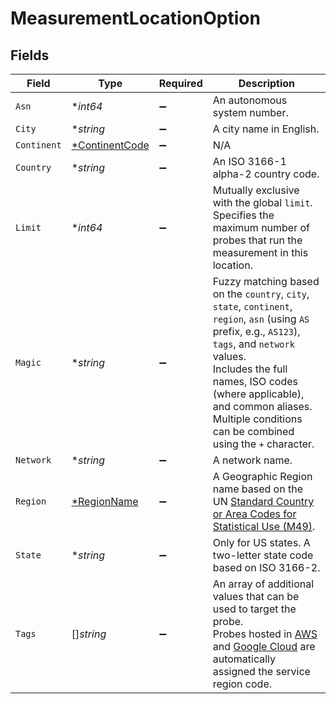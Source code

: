 # MeasurementLocationOption


## Fields

| Field                                                                                                                                                                                                                                                                                                                                                   | Type                                                                                                                                                                                                                                                                                                                                                    | Required                                                                                                                                                                                                                                                                                                                                                | Description                                                                                                                                                                                                                                                                                                                                             |
| ------------------------------------------------------------------------------------------------------------------------------------------------------------------------------------------------------------------------------------------------------------------------------------------------------------------------------------------------------- | ------------------------------------------------------------------------------------------------------------------------------------------------------------------------------------------------------------------------------------------------------------------------------------------------------------------------------------------------------- | ------------------------------------------------------------------------------------------------------------------------------------------------------------------------------------------------------------------------------------------------------------------------------------------------------------------------------------------------------- | ------------------------------------------------------------------------------------------------------------------------------------------------------------------------------------------------------------------------------------------------------------------------------------------------------------------------------------------------------- |
| `Asn`                                                                                                                                                                                                                                                                                                                                                   | **int64*                                                                                                                                                                                                                                                                                                                                                | :heavy_minus_sign:                                                                                                                                                                                                                                                                                                                                      | An autonomous system number.                                                                                                                                                                                                                                                                                                                            |
| `City`                                                                                                                                                                                                                                                                                                                                                  | **string*                                                                                                                                                                                                                                                                                                                                               | :heavy_minus_sign:                                                                                                                                                                                                                                                                                                                                      | A city name in English.                                                                                                                                                                                                                                                                                                                                 |
| `Continent`                                                                                                                                                                                                                                                                                                                                             | [*ContinentCode](../../models/shared/continentcode.md)                                                                                                                                                                                                                                                                                                  | :heavy_minus_sign:                                                                                                                                                                                                                                                                                                                                      | N/A                                                                                                                                                                                                                                                                                                                                                     |
| `Country`                                                                                                                                                                                                                                                                                                                                               | **string*                                                                                                                                                                                                                                                                                                                                               | :heavy_minus_sign:                                                                                                                                                                                                                                                                                                                                      | An ISO 3166-1 alpha-2 country code.                                                                                                                                                                                                                                                                                                                     |
| `Limit`                                                                                                                                                                                                                                                                                                                                                 | **int64*                                                                                                                                                                                                                                                                                                                                                | :heavy_minus_sign:                                                                                                                                                                                                                                                                                                                                      | Mutually exclusive with the global `limit`.<br/>Specifies the maximum number of probes that run the measurement in this location.<br/>                                                                                                                                                                                                                  |
| `Magic`                                                                                                                                                                                                                                                                                                                                                 | **string*                                                                                                                                                                                                                                                                                                                                               | :heavy_minus_sign:                                                                                                                                                                                                                                                                                                                                      | Fuzzy matching based on the `country`, `city`, `state`, `continent`, `region`, `asn` (using `AS` prefix, e.g., `AS123`), `tags`, and `network` values.<br/>Includes the full names, ISO codes (where applicable), and common aliases.<br/>Multiple conditions can be combined using the `+` character.<br/>                                             |
| `Network`                                                                                                                                                                                                                                                                                                                                               | **string*                                                                                                                                                                                                                                                                                                                                               | :heavy_minus_sign:                                                                                                                                                                                                                                                                                                                                      | A network name.                                                                                                                                                                                                                                                                                                                                         |
| `Region`                                                                                                                                                                                                                                                                                                                                                | [*RegionName](../../models/shared/regionname.md)                                                                                                                                                                                                                                                                                                        | :heavy_minus_sign:                                                                                                                                                                                                                                                                                                                                      | A Geographic Region name based on the<br/>UN [Standard Country or Area Codes for Statistical Use (M49)](https://unstats.un.org/unsd/methodology/m49/).<br/>                                                                                                                                                                                             |
| `State`                                                                                                                                                                                                                                                                                                                                                 | **string*                                                                                                                                                                                                                                                                                                                                               | :heavy_minus_sign:                                                                                                                                                                                                                                                                                                                                      | Only for US states. A two-letter state code based on ISO 3166-2.                                                                                                                                                                                                                                                                                        |
| `Tags`                                                                                                                                                                                                                                                                                                                                                  | []*string*                                                                                                                                                                                                                                                                                                                                              | :heavy_minus_sign:                                                                                                                                                                                                                                                                                                                                      | An array of additional values that can be used to target the probe.<br/>Probes hosted in [AWS](https://docs.aws.amazon.com/AWSEC2/latest/UserGuide/using-regions-availability-zones.html#concepts-available-regions)<br/>and [Google Cloud](https://cloud.google.com/compute/docs/regions-zones#available) are automatically assigned the service region code.<br/> |